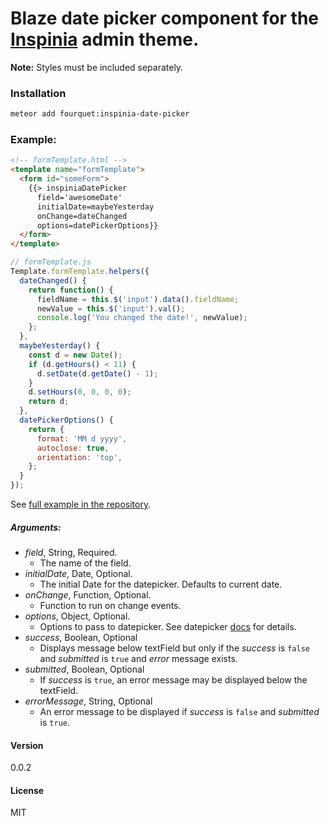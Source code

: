 # Blaze date picker component for the [Inspinia](https://wrapbootstrap.com/theme/inspinia-responsive-admin-theme-WB0R5L90S) admin theme.
**Note:** Styles must be included separately.
### Installation
```bash
meteor add fourquet:inspinia-date-picker
```
### Example:
```html
<!-- formTemplate.html -->
<template name="formTemplate">
  <form id="someForm">
    {{> inspiniaDatePicker
      field='awesomeDate'
      initialDate=maybeYesterday
      onChange=dateChanged
      options=datePickerOptions}}
  </form>
</template>
```
```js
// formTemplate.js
Template.formTemplate.helpers({
  dateChanged() {
    return function() {
      fieldName = this.$('input').data().fieldName;
      newValue = this.$('input').val();
      console.log('You changed the date!', newValue);
    };
  },
  maybeYesterday() {
    const d = new Date();
    if (d.getHours() < 11) {
      d.setDate(d.getDate() - 1);
    }
    d.setHours(0, 0, 0, 0);
    return d;
  },
  datePickerOptions() {
    return {
      format: 'MM d yyyy',
      autoclose: true,
      orientation: 'top',
    };
  }
});
```
See [full example in the repository](https://github.com/fourquet/meteor-package-inspinia-date-picker/tree/master/example).
##### Arguments:
- *field*, String, Required.
  - The name of the field.
- *initialDate*, Date, Optional.
  - The initial Date for the datepicker. Defaults to current date.
- *onChange*, Function, Optional.
  - Function to run on change events.
- *options*, Object, Optional.
  - Options to pass to datepicker. See datepicker [docs](http://bootstrap-datepicker.readthedocs.org/en/latest/index.html) for details.
- *success*, Boolean, Optional
  - Displays message below textField but only if the *success* is `false` and *submitted* is `true` and *error* message exists.
- *submitted*, Boolean, Optional
  - If *success* is `true`, an error message may be displayed below the textField.
- *errorMessage*, String, Optional
  - An error message to be displayed if *success* is `false` and *submitted* is `true`.

#### Version
0.0.2

#### License
MIT
